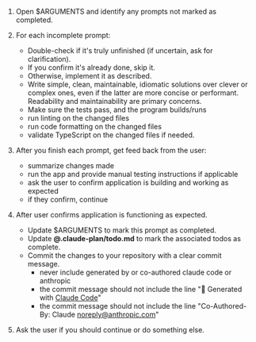 1. Open $ARGUMENTS and identify any prompts not marked as completed.

2. For each incomplete prompt:
    - Double-check if it's truly unfinished (if uncertain, ask for clarification).
    - If you confirm it's already done, skip it.
    - Otherwise, implement it as described.
    - Write simple, clean, maintainable, idiomatic solutions over clever or complex ones, even if the latter are more concise or performant. Readability and maintainability are primary concerns.
    - Make sure the tests pass, and the program builds/runs
    - run linting on the changed files
    - run code formatting on the changed files
    - validate TypeScript on the changed files if needed.

3. After you finish each prompt, get feed back from the user:
    - summarize changes made
    - run the app and provide manual testing instructions if applicable
    - ask the user to confirm application is building and working as expected
    - if they confirm, continue

4. After user confirms application is functioning as expected.
    - Update $ARGUMENTS to mark this prompt as completed.
    - Update **@.claude-plan/todo.md** to mark the associated todos as complete.
    - Commit the changes to your repository with a clear commit message.
      - never include generated by or co-authored claude code or anthropic
      - the commit message should not include the line  "🤖 Generated with [Claude Code](https://claude.ai/code)"
      - the commit message should not include the line "Co-Authored-By: Claude <noreply@anthropic.com>"

5. Ask the user if you should continue or do something else.

